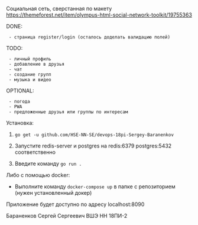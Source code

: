 Социальная сеть, сверстанная по макету https://themeforest.net/item/olympus-html-social-network-toolkit/19755363

DONE:

     - страница register/login (осталось доделать валидацию полей)
     
TODO:

     - личный профиль
     - добавление в друзья
     - чат
     - создание групп
     - музыка и видео


OPTIONAL:

     - погода
     - PWA
     - предложенные друзья или группы по интересам


Установка:

1. ```go get -u github.com/HSE-NN-SE/devops-18pi-Sergey-Baranenkov```

2. Запустите redis-server и postgres на redis:6379 postgres:5432 соответственно

3. Введите команду ```go run .```


Либо с помощью docker:

- Выполните команду ```docker-compose up``` в папке с репозиторием (нужен установленный докер)

Приложение будет доступно по адресу localhost:8090

Бараненков Сергей Сергеевич ВШЭ НН 18ПИ-2
